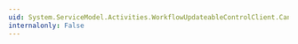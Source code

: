 ```yaml
---
uid: System.ServiceModel.Activities.WorkflowUpdateableControlClient.CancelCompleted
internalonly: False
---
```

